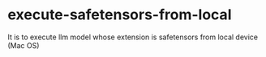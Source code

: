 # execute-safetensors-from-local
It is to execute llm model whose extension is safetensors from local device (Mac OS)
